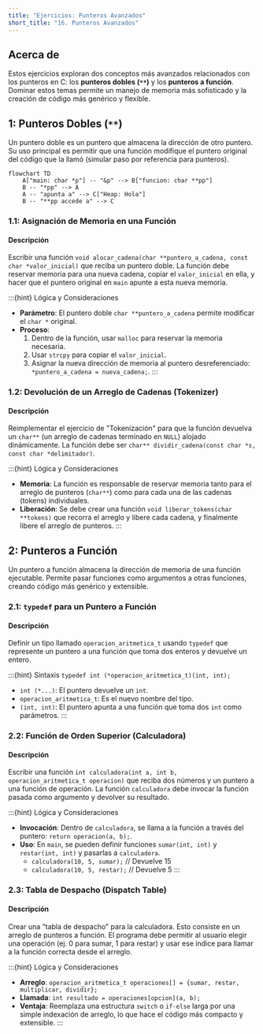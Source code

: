 ```yaml
---
title: "Ejercicios: Punteros Avanzados"
short_title: "16. Punteros Avanzados"
---
```


## Acerca de

Estos ejercicios exploran dos conceptos más avanzados relacionados con los punteros en C: los **punteros dobles (`**`)** y los **punteros a función**. Dominar estos temas permite un manejo de memoria más sofisticado y la creación de código más genérico y flexible.

## 1: Punteros Dobles (`**`)

Un puntero doble es un puntero que almacena la dirección de otro puntero. Su uso principal es permitir que una función modifique el puntero original del código que la llamó (simular paso por referencia para punteros).

```{mermaid}
flowchart TD
    A["main: char *p"] -- "&p" --> B["funcion: char **pp"]
    B -- "*pp" --> A
    A -- "apunta a" --> C["Heap: Hola"]
    B -- "**pp accede a" --> C
```

### 1.1: Asignación de Memoria en una Función

#### Descripción
Escribir una función `void alocar_cadena(char **puntero_a_cadena, const char *valor_inicial)` que reciba un puntero doble. La función debe reservar memoria para una nueva cadena, copiar el `valor_inicial` en ella, y hacer que el puntero original en `main` apunte a esta nueva memoria.

:::{hint} Lógica y Consideraciones
- **Parámetro**: El puntero doble `char **puntero_a_cadena` permite modificar el `char *` original.
- **Proceso**:
  1. Dentro de la función, usar `malloc` para reservar la memoria necesaria.
  2. Usar `strcpy` para copiar el `valor_inicial`.
  3. Asignar la nueva dirección de memoria al puntero desreferenciado: `*puntero_a_cadena = nueva_cadena;`.
:::

### 1.2: Devolución de un Arreglo de Cadenas (Tokenizer)

#### Descripción
Reimplementar el ejercicio de "Tokenización" para que la función devuelva un `char**` (un arreglo de cadenas terminado en `NULL`) alojado dinámicamente. La función debe ser `char** dividir_cadena(const char *s, const char *delimitador)`. 

:::{hint} Lógica y Consideraciones
- **Memoria**: La función es responsable de reservar memoria tanto para el arreglo de punteros (`char**`) como para cada una de las cadenas (tokens) individuales.
- **Liberación**: Se debe crear una función `void liberar_tokens(char **tokens)` que recorra el arreglo y libere cada cadena, y finalmente libere el arreglo de punteros.
:::

## 2: Punteros a Función

Un puntero a función almacena la dirección de memoria de una función ejecutable. Permite pasar funciones como argumentos a otras funciones, creando código más genérico y extensible.

### 2.1: `typedef` para un Puntero a Función

#### Descripción
Definir un tipo llamado `operacion_aritmetica_t` usando `typedef` que represente un puntero a una función que toma dos enteros y devuelve un entero.

:::{hint} Sintaxis
`typedef int (*operacion_aritmetica_t)(int, int);`
- `int (*...)`: El puntero devuelve un `int`.
- `operacion_aritmetica_t`: Es el nuevo nombre del tipo.
- `(int, int)`: El puntero apunta a una función que toma dos `int` como parámetros.
:::

### 2.2: Función de Orden Superior (Calculadora)

#### Descripción
Escribir una función `int calculadora(int a, int b, operacion_aritmetica_t operacion)` que reciba dos números y un puntero a una función de operación. La función `calculadora` debe invocar la función pasada como argumento y devolver su resultado.

:::{hint} Lógica y Consideraciones
- **Invocación**: Dentro de `calculadora`, se llama a la función a través del puntero: `return operacion(a, b);`.
- **Uso**: En `main`, se pueden definir funciones `sumar(int, int)` y `restar(int, int)` y pasarlas a `calculadora`.
  - `calculadora(10, 5, sumar);` // Devuelve 15
  - `calculadora(10, 5, restar);` // Devuelve 5
:::

### 2.3: Tabla de Despacho (Dispatch Table)

#### Descripción
Crear una "tabla de despacho" para la calculadora. Esto consiste en un arreglo de punteros a función. El programa debe permitir al usuario elegir una operación (ej. 0 para sumar, 1 para restar) y usar ese índice para llamar a la función correcta desde el arreglo.

:::{hint} Lógica y Consideraciones
- **Arreglo**: `operacion_aritmetica_t operaciones[] = {sumar, restar, multiplicar, dividir};`
- **Llamada**: `int resultado = operaciones[opcion](a, b);`
- **Ventaja**: Reemplaza una estructura `switch` o `if-else` larga por una simple indexación de arreglo, lo que hace el código más compacto y extensible.
:::